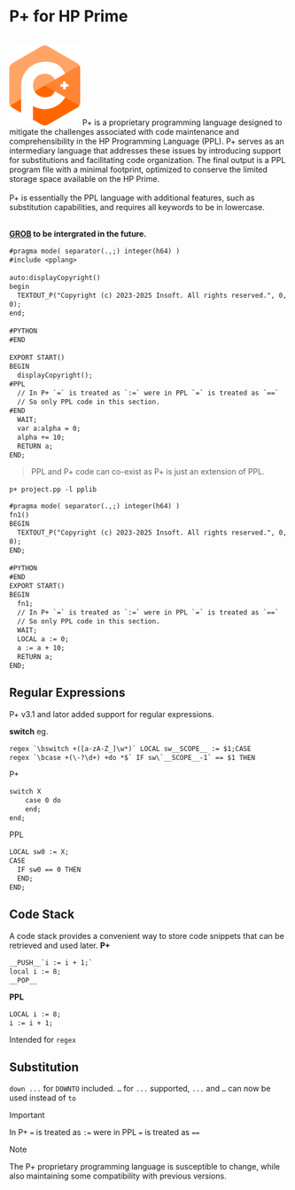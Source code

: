 # P+ for HP Prime

<br />
<img src="https://raw.githubusercontent.com/Insoft-UK/PrimeSDK/main/assets/P+_Logo.svg" style="width: 128px" />
P+ is a proprietary programming language designed to mitigate the challenges associated with code maintenance and comprehensibility in the HP Programming Language (PPL). P+ serves as an intermediary language that addresses these issues by introducing support for substitutions and facilitating code organization. The final output is a PPL program file with a minimal footprint, optimized to conserve the limited storage space available on the HP Prime.
<br/><br/>
P+ is essentially the PPL language with additional features, such as substitution capabilities, and requires all keywords to be in lowercase.
<br/><br/>

<b><a href="https://github.com/Insoft-UK/PrimeSDK/tree/main/GROB">GROB</a> to be intergrated in the future.</b>

```
#pragma mode( separator(.,;) integer(h64) )
#include <pplang>

auto:displayCopyright()
begin
  TEXTOUT_P("Copyright (c) 2023-2025 Insoft. All rights reserved.", 0, 0);
end;

#PYTHON
#END

EXPORT START()
BEGIN
  displayCopyright();
#PPL
  // In P+ `=` is treated as `:=` were in PPL `=` is treated as `==`
  // So only PPL code in this section.
#END
  WAIT;
  var a:alpha = 0;
  alpha += 10;
  RETURN a;
END;
```

>PPL and P+ code can co-exist as P+ is just an extension of PPL.

`p+ project.pp -l pplib`

```
#pragma mode( separator(.,;) integer(h64) )
fn1()
BEGIN
  TEXTOUT_P("Copyright (c) 2023-2025 Insoft. All rights reserved.", 0, 0);
END;

#PYTHON
#END
EXPORT START()
BEGIN
  fn1;
  // In P+ `=` is treated as `:=` were in PPL `=` is treated as `==`
  // So only PPL code in this section.
  WAIT;
  LOCAL a := 0;
  a := a + 10;
  RETURN a;
END;
```

## Regular Expressions
P+ v3.1 and lator added support for regular expressions.

**switch**
eg.
```
regex `\bswitch +([a-zA-Z_]\w*)` LOCAL sw__SCOPE__ := $1;CASE
regex `\bcase +(\-?\d+) +do *$` IF sw\`__SCOPE__-1` == $1 THEN
```

P+
```
switch X
    case 0 do
    end;
end;
```

PPL
```
LOCAL sw0 := X;
CASE
  IF sw0 == 0 THEN
  END;
END;
```

## Code Stack

A code stack provides a convenient way to store code snippets that can be retrieved and used later.
**P+**
```
__PUSH__`i := i + 1;`
local i := 8;
__POP__
```
**PPL**
```
LOCAL i := 8;
i := i + 1;
```

Intended for `regex`

## Substitution
`down ...` for `DOWNTO` included.
`…` for `...` supported, `...` and `…` can now be used instead of `to`

>[!IMPORTANT]
In P+ `=` is treated as `:=` were in PPL `=` is treated as `==`

>[!NOTE]
The P+ proprietary programming language is susceptible to change, while also maintaining some compatibility with previous versions.
